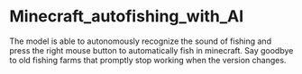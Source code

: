 # Minecraft_autofishing_with_AI
The model is able to autonomously recognize the sound of fishing and press the right mouse button to automatically fish in minecraft. Say goodbye to old fishing farms that promptly stop working when the version changes.
